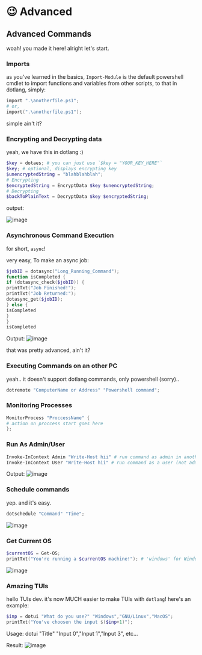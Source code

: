 # 😉 Advanced

## Advanced Commands

woah! you made it here! alright let's start.

### Imports

as you've learned in the basics, `Import-Module` is the default powershell cmdlet to import functions and variables from other scripts, to that in dotlang, simply:

```powershell
import ".\anotherfile.ps1";
# or,
import(".\anotherfile.ps1");
```

simple ain't it?

### Encrypting and Decrypting data

yeah, we have this in dotlang :)

```powershell
$key = dotaes; # you can just use `$key = "YOUR_KEY_HERE"`
$key; # optional, displays encrypting key
$unencryptedString = "blahblahblah";
# Encrypting
$encryptedString = EncryptData $key $unencryptedString;
# Decrypting
$backToPlainText = DecryptData $key $encryptedString;
```
output:

![image](https://github.com/user-attachments/assets/92885fea-9a88-4589-b3fb-64713e28adf5)


### Asynchronous Command Execution

for short, `async`!

very easy, To make an async job:

```powershell
$jobID = dotasync("Long_Running_Command");
function isCompleted {
if (dotasync_check($jobID)) {
printTxt("Job Finished!");
printTxt("Job Returned:");
dotasync_get($jobID);
} else {
isCompleted
}
}
isCompleted
```

Output: ![image](https://github.com/neoapps-dev/dotlang/assets/158327205/74cbb72a-bf3d-4a69-8ea8-81b91f1144e6)

that was pretty advanced, ain't it?

### Executing Commands on an other PC

yeah.. it doesn't support dotlang commands, only powershell (sorry)..

```powershell
dotremote "ComputerName or Address" "Powershell command";
```

### Monitoring Processes

```powershell
MonitorProcess "ProccessName" {
# action on proccess start goes here
};
```

### Run As Admin/User

```powershell
Invoke-InContext Admin "Write-Host hii" # run command as admin in another window
Invoke-InContext User "Write-Host hii" # run command as a user (not admin)
```

Output: ![image](https://github.com/neoapps-dev/dotlang/assets/158327205/410f7c5b-5e08-4e20-855c-bda8f6559a59)

### Schedule commands

yep. and it's easy.

```powershell
dotschedule "Command" "Time";
```

![image](https://github.com/neoapps-dev/dotlang/assets/158327205/3abf287f-822f-4603-b322-96a700a469f2)

### Get Current OS

```powershell
$currentOS = Get-OS;
printTxt("You're running a $currentOS machine!"); # 'windows' for Windows, 'mac' for MacOS, 'gnu' for GNU/Linux
```

![image](https://github.com/neoapps-dev/dotlang/assets/158327205/027b69ef-4404-4975-94a0-456a67bd2950)

### Amazing TUIs

hello TUIs dev. it's now MUCH easier to make TUIs with `dotlang`! here's an example:

```powershell
$inp = dotui "What do you use?" "Windows","GNU/Linux","MacOS";
printTxt("You've choosen the input $($inp+1)");
```

Usage: dotui "Title" "Input 0","Input 1","Input 3", etc...

Result: ![image](https://github.com/user-attachments/assets/4a587fe8-2e08-4151-83ce-2ab7dae0797b)
